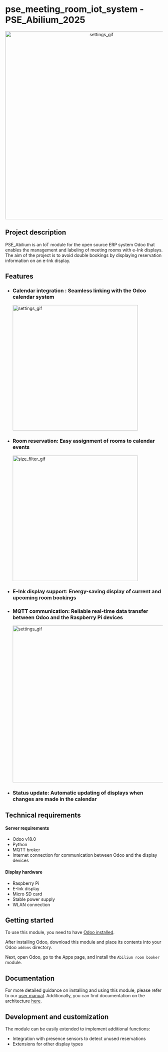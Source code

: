 # pse_meeting_room_iot_system - PSE_Abilium_2025

<p align="center">
<img src="https://github.com/user-attachments/assets/1c06c54e-1a5c-4198-8112-ee88094842c1" alt="settings_gif" width="600"/>
</p>

## Project description 
 
PSE_Abilium is an IoT module for the open source ERP system Odoo that enables the management and labeling of meeting rooms with e-Ink displays. The aim of the project is to avoid double bookings by displaying reservation information on an e-Ink display.


## Features

- ### **Calendar integration** : Seamless linking with the Odoo calendar system

  <img src="https://github.com/user-attachments/assets/62ad1ba0-e67c-4f6a-a06a-f17bbac030d5" alt="settings_gif" width="400"/>
- ### **Room reservation**: Easy assignment of rooms to calendar events

  <img src="https://github.com/user-attachments/assets/ee419069-2993-48fd-b09c-ac4825420387" alt="size_filter_gif" width="400"/>
- ### **E-Ink display support**: Energy-saving display of current and upcoming room bookings
- ### **MQTT communication**: Reliable real-time data transfer between Odoo and the Raspberry Pi devices

  <img src="https://github.com/user-attachments/assets/5c7e17ae-d4c6-4200-98ea-c4be59f72a8a" alt="settings_gif" width="500"/>
- ### **Status update**: Automatic updating of displays when changes are made in the calendar


## Technical requirements

#### Server requirements

- Odoo v18.0
- Python
- MQTT broker
- Internet connection for communication between Odoo and the display devices

#### Display hardware

- Raspberry Pi
- E-Ink display
- Micro SD card
- Stable power supply
- WLAN connection

## Getting started

To use this module, you need to have [Odoo installed](https://www.odoo.com/de_DE/page/download?msockid=39f4aad28e496d093fcab8658f426c19).

After installing Odoo, download this module and place its contents into your Odoo `addons` directory.

Next, open Odoo, go to the Apps page, and install the `Abilium room booker` module. 


## Documentation

For more detailed guidance on installing and using this module, please refer to our [user manual](https://github.com/Abilium-GmbH/pse_meeting_room_iot_system/blob/dev_branch/dokumentation/Manual_Abilium_room_booker.pdf). 
Additionally, you can find documentation on the architecture [here](https://github.com/Abilium-GmbH/pse_meeting_room_iot_system/blob/dev_branch/dokumentation/MQTT_Documentation.md).


## Development and customization

The module can be easily extended to implement additional functions:
- Integration with presence sensors to detect unused reservations
- Extensions for other display types
